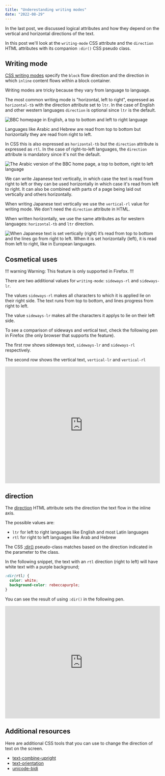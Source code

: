 ```yaml
---
title: "Underestanding writing modes"
date: "2022-08-29"
---
```


In the last post, we discussed logical attributes and how they depend on the vertical and horizontal directions of the text.

In this post we'll look at the `writing-mode` CSS attribute and the `direction` HTML attributes with its companion `:dir()` CSS pseudo class.

## Writing mode

[CSS writing modes](https://developer.mozilla.org/en-US/docs/Web/CSS/CSS_Writing_Modes) specify the `block` flow direction and the direction in which `inline` content flows within a block container.

Writing modes are tricky because they vary from language to language.

The most common writing mode is "horizontal, left to right", expressed as `horizontal-tb` with the direction attribute set to `ltr`. In the case of English and other western languages `direction` is optional since `ltr` is the default.

![BBC homepage in English, a top to bottom and left to right language](https://res.cloudinary.com/dfh6ihzvj/image/upload/c_scale,w_500/f_auto,q_auto/writing-modes-02)

Languages like Arabic and Hebrew are read from top to bottom but horizontally they are read from right to left.

In CSS this is also expressed as `horizontal-tb` but the `direction` attribute is expressed as `rtl`. In the case of right-to-left languages, the `direction` attribute is mandatory since it's not the default.

![The Arabic version of the BBC home page, a top to bottom, right to left language](https://res.cloudinary.com/dfh6ihzvj/image/upload/c_scale,w_500/f_auto,q_auto/writing-modes-01)

We can write Japanese text vertically, in which case the text is read from right to left or they can be used horizontally in which case it's read from left to right. It can also be combined with parts of a page being laid out vertically and others horizontally.

When writing Japanese text vertically we use the `vertical-rl` value for writing mode. We don't need the `direction` attribute in HTML.

When written horizontally, we use the same attributes as for western languages: `horizontal-tb` and `ltr` direction.

![When Japanese text is set vertically (right) it’s read from top to bottom and the lines go from right to left. When it is set horizontally (left), it is read from left to right, like in European languages.](https://res.cloudinary.com/dfh6ihzvj/image/upload/c_scale,w_500/f_auto,q_auto/02-japanese-02)

## Cosmetical uses

!!! warning Warning:
This feature is only supported in Firefox.
!!!

There are two additional values for `writing-mode`: `sideways-rl` and `sideways-lr`.

The values `sideways-rl` makes all characters to which it is applied lie on their right side. The text runs from top to bottom, and lines progress from right to left.

The value `sideways-lr` makes all the characters it applys to lie on their left side.

To see a comparison of sideways and vertical text, check the following pen in Firefox (the only browser that supports the feature).

The first row shows sideways text, `sideways-lr` and `sideways-rl` respectively.

The second row shows the vertical text, `vertical-lr` and `vertical-rl`

<iframe height="379.560791015625" style="width: 100%;" scrolling="no" title="Sideways Text" src="https://codepen.io/caraya/embed/YzaJPPJ?default-tab=result" frameborder="no" loading="lazy" allowtransparency="true" allowfullscreen="true">See the Pen <a href="https://codepen.io/caraya/pen/YzaJPPJ"> Sideways Text</a> by Carlos Araya (<a href="https://codepen.io/caraya">@caraya</a>) on <a href="https://codepen.io">CodePen</a>. </iframe>

## direction

The [direction](https://developer.mozilla.org/en-US/docs/Web/CSS/direction) HTML attribute sets the direction the text flow in the inline axis.

The possible values are:

* `ltr` for left to right languages like English and most Latin languages
* `rtl` for right to left languages like Arab and Hebrew

The CSS [:dir()](https://developer.mozilla.org/en-US/docs/Web/CSS/:dir) pseudo-class matches based on the direction indicated in the parameter to the class.

In the following snippet, the text with an `rtl` direction (right to left) will have white text with a purple background;

```css
:dir(rtl) {
  color: white;
  background-color: rebeccapurple;
}
```

You can see the result of using `:dir()` in the following pen.

<iframe height="366.11175537109375" style="width: 100%;" scrolling="no" title="rtl and ltr text" src="https://codepen.io/caraya/embed/dymgPvQ?default-tab=result" frameborder="no" loading="lazy" allowtransparency="true" allowfullscreen="true">See the Pen <a href="https://codepen.io/caraya/pen/dymgPvQ"> rtl and ltr text</a> by Carlos Araya (<a href="https://codepen.io/caraya">@caraya</a>) on <a href="https://codepen.io">CodePen</a>. </iframe>

## Additional resources

Here are additional CSS tools that you can use to change the direction of text on the screen.

* [text-combine-upright](https://developer.mozilla.org/en-US/docs/Web/CSS/text-combine-upright)
* [text-orientation](https://developer.mozilla.org/en-US/docs/Web/CSS/text-orientation)
* [unicode-bidi](https://developer.mozilla.org/en-US/docs/Web/CSS/unicode-bidi)
